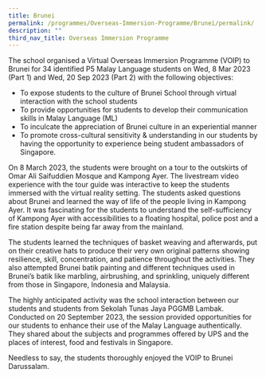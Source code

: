 ```yaml
---
title: Brunei
permalink: /programmes/Overseas-Immersion-Programme/Brunei/permalink/
description: ""
third_nav_title: Overseas Immersion Programme
---
```

The school organised a Virtual Overseas Immersion Programme (VOIP) to Brunei for 34 identified P5 Malay Language students on Wed, 8 Mar 2023 (Part 1)  and Wed, 20 Sep 2023 (Part 2) with the following objectives:

* To expose students to the culture of Brunei School through virtual interaction with the school students
* To provide opportunities for students to develop their communication skills in Malay Language (ML)
* To inculcate the appreciation of Brunei culture in an experiential manner
* To promote cross-cultural sensitivity & understanding in our students by having the opportunity to experience being student ambassadors of Singapore. 

On 8 March 2023, the students were brought on a tour to the outskirts of Omar Ali Saifuddien Mosque and Kampong Ayer. The livestream video experience with the tour guide was interactive to keep the students immersed with the virtual reality setting. The students asked questions about Brunei and learned the way of life of the people living in Kampong Ayer. It was fascinating for the students to understand the self-sufficiency of Kampong Ayer with accessibilities to a floating hospital, police post and a fire station despite being far away from the mainland. 

The students learned the techniques of basket weaving and afterwards, put on their creative hats to produce their very own original patterns showing resilience, skill, concentration, and patience throughout the activities. They also attempted Brunei batik painting and different techniques used in Brunei’s batik like marbling, airbrushing, and sprinkling, uniquely different from those in Singapore, Indonesia and Malaysia. 

The highly anticipated activity was the school interaction between our students and students from Sekolah Tunas Jaya PGGMB Lambak. Conducted on 20 September 2023, the session provided opportunities for our students to enhance their use of the Malay Language authentically. They shared about the subjects and programmes offered by UPS and the places of interest, food and festivals in Singapore.

Needless to say, the students thoroughly enjoyed the VOIP to Brunei Darussalam. 
